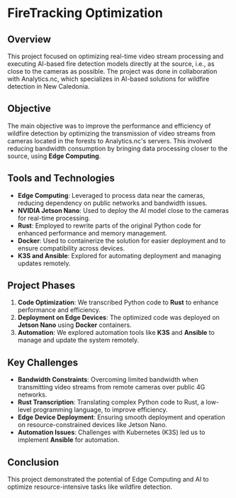 
# FireTracking Optimization

## Overview
This project focused on optimizing real-time video stream processing and executing AI-based fire detection models directly at the source, i.e., as close to the cameras as possible. The project was done in collaboration with Analytics.nc, which specializes in AI-based solutions for wildfire detection in New Caledonia.

## Objective
The main objective was to improve the performance and efficiency of wildfire detection by optimizing the transmission of video streams from cameras located in the forests to Analytics.nc's servers. This involved reducing bandwidth consumption by bringing data processing closer to the source, using **Edge Computing**.

## Tools and Technologies
- **Edge Computing**: Leveraged to process data near the cameras, reducing dependency on public networks and bandwidth issues.
- **NVIDIA Jetson Nano**: Used to deploy the AI model close to the cameras for real-time processing.
- **Rust**: Employed to rewrite parts of the original Python code for enhanced performance and memory management.
- **Docker**: Used to containerize the solution for easier deployment and to ensure compatibility across devices.
- **K3S and Ansible**: Explored for automating deployment and managing updates remotely.

## Project Phases
1. **Code Optimization**: We transcribed Python code to **Rust** to enhance performance and efficiency.
2. **Deployment on Edge Devices**: The optimized code was deployed on **Jetson Nano** using **Docker** containers.
3. **Automation**: We explored automation tools like **K3S** and **Ansible** to manage and update the system remotely.

## Key Challenges
- **Bandwidth Constraints**: Overcoming limited bandwidth when transmitting video streams from remote cameras over public 4G networks.
- **Rust Transcription**: Translating complex Python code to Rust, a low-level programming language, to improve efficiency.
- **Edge Device Deployment**: Ensuring smooth deployment and operation on resource-constrained devices like Jetson Nano.
- **Automation Issues**: Challenges with Kubernetes (K3S) led us to implement **Ansible** for automation.

## Conclusion
This project demonstrated the potential of Edge Computing and AI to optimize resource-intensive tasks like wildfire detection.
